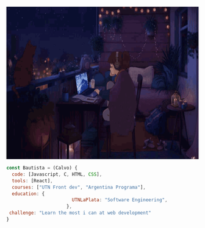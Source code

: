 <p><img align="center" alt="gif" src="https://github.com/bautista-calvo/bautista-calvo/blob/main/gifparagithub.gif" width="1000" height="400" /></p>


```javascript
const Bautista = (Calvo) {
  code: [Javascript, C, HTML, CSS],
  tools: [React],
  courses: ["UTN Front dev", "Argentina Programa"],
  education: {
                        UTNLaPlata: "Software Engineering",
                      },
 challenge: "Learn the most i can at web development"
}
```
